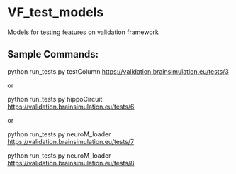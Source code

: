 # VF_test_models
Models for testing features on validation framework

Sample Commands:
----------------
python run_tests.py testColumn https://validation.brainsimulation.eu/tests/3

or

python run_tests.py hippoCircuit https://validation.brainsimulation.eu/tests/6

or

python run_tests.py neuroM_loader https://validation.brainsimulation.eu/tests/7

python run_tests.py neuroM_loader https://validation.brainsimulation.eu/tests/8
